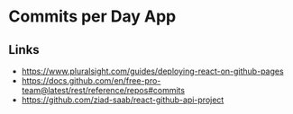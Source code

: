 # Commits per Day App

## Links
* https://www.pluralsight.com/guides/deploying-react-on-github-pages
* https://docs.github.com/en/free-pro-team@latest/rest/reference/repos#commits
* https://github.com/ziad-saab/react-github-api-project
